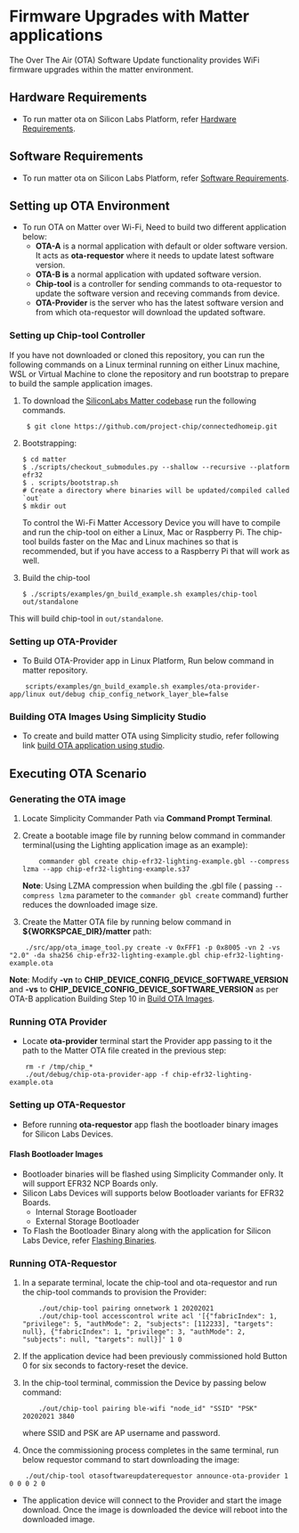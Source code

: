 # Firmware Upgrades with Matter applications

The Over The Air (OTA) Software Update functionality provides WiFi firmware upgrades within the matter environment.

## Hardware Requirements

- To run matter ota on Silicon Labs Platform, refer [Hardware Requirements](/matter/{build-docspace-version}/matter-prerequisites/hardware-requirements).

## Software Requirements

- To run matter ota on Silicon Labs Platform, refer [Software Requirements](/matter/{build-docspace-version}/matter-prerequisites/software-requirements).

## Setting up OTA Environment

- To run OTA on Matter over Wi-Fi, Need to build two different application below:
  - **OTA-A** is a normal application with default or older software version. It acts as **ota-requestor** where it needs to update latest software version.
  - **OTA-B is** a normal application with updated software version.
  - **Chip-tool** is a controller for sending commands to ota-requestor to update the software version and receving commands from device.
  - **OTA-Provider** is the server who has the latest software version and from which ota-requestor will download the updated software.

### Setting up Chip-tool Controller

If you have not downloaded or cloned this repository, you can run the following
commands on a Linux terminal running on either Linux machine, WSL or Virtual
Machine to clone the repository and run bootstrap to prepare to build the sample
application images.

1. To download the [SiliconLabs Matter codebase](https://github.com/project-chip/connectedhomeip.git) run the following commands.

    ```shell
     $ git clone https://github.com/project-chip/connectedhomeip.git
    ```

2. Bootstrapping:

    ```shell
    $ cd matter
    $ ./scripts/checkout_submodules.py --shallow --recursive --platform efr32
    $ . scripts/bootstrap.sh
    # Create a directory where binaries will be updated/compiled called `out`
    $ mkdir out
    ```

    To control the Wi-Fi Matter Accessory Device you will have to compile and run the chip-tool on either a Linux, Mac or Raspberry Pi. The chip-tool builds faster on the Mac and Linux machines so that is recommended, but if you have access to a Raspberry Pi that will work as well.

3. Build the chip-tool

    ```shell
    $ ./scripts/examples/gn_build_example.sh examples/chip-tool out/standalone
    ```

This will build chip-tool in `out/standalone`.

### Setting up OTA-Provider

- To Build OTA-Provider app in Linux Platform, Run below command in matter repository.

```shell
    scripts/examples/gn_build_example.sh examples/ota-provider-app/linux out/debug chip_config_network_layer_ble=false
```

### Building OTA Images Using Simplicity Studio

- To create and build matter OTA using Simplicity studio, refer following link [build OTA application using studio](./05-build-ota-application-using-studio.md).

## Executing OTA Scenario

### Generating the OTA image

1. Locate Simplicity Commander Path via **Command Prompt Terminal**.
2. Create a bootable image file by running below command in commander terminal(using the Lighting application image as an
example):

    ```shell
        commander gbl create chip-efr32-lighting-example.gbl --compress lzma --app chip-efr32-lighting-example.s37
    ```

    **Note**: Using LZMA compression when building the .gbl file ( passing `--compress lzma` parameter to the `commander gbl create` command) further reduces the downloaded image size.

3. Create the Matter OTA file by running below command in **${WORKSPCAE_DIR}/matter** path:

```shell
    ./src/app/ota_image_tool.py create -v 0xFFF1 -p 0x8005 -vn 2 -vs "2.0" -da sha256 chip-efr32-lighting-example.gbl chip-efr32-lighting-example.ota
```

**Note**: Modify **-vn** to **CHIP_DEVICE_CONFIG_DEVICE_SOFTWARE_VERSION** and **-vs** to **CHIP_DEVICE_CONFIG_DEVICE_SOFTWARE_VERSION** as per OTA-B application Building Step 10 in [Build OTA Images](./05-build-ota-application-using-studio.md).

### Running OTA Provider

- Locate **ota-provider** terminal start the Provider app passing to it the path to the Matter OTA file created in the previous step:

```shell
    rm -r /tmp/chip_*
    ./out/debug/chip-ota-provider-app -f chip-efr32-lighting-example.ota
```

### Setting up OTA-Requestor

- Before running **ota-requestor** app flash the bootloader binary images for Silicon Labs Devices.

#### Flash Bootloader Images

- Bootloader binaries will be flashed using Simplicity Commander only. It will support EFR32 NCP Boards only.
- Silicon Labs Devices will supports below Bootloader variants for EFR32 Boards.
  - Internal Storage Bootloader
  - External Storage Bootloader
- To Flash the Bootloader Binary along with the application for Silicon Labs Device, refer [Flashing Binaries](/matter/{build-docspace-version}/matter-wifi-run-demo/flashing-using-commander.md).

### Running OTA-Requestor

1. In a separate terminal, locate the chip-tool and ota-requestor and run the chip-tool commands to provision the Provider:

    ```shell
        ./out/chip-tool pairing onnetwork 1 20202021
        ./out/chip-tool accesscontrol write acl '[{"fabricIndex": 1, "privilege": 5, "authMode": 2, "subjects": [112233], "targets": null}, {"fabricIndex": 1, "privilege": 3, "authMode": 2, "subjects": null, "targets": null}]' 1 0
    ```

2. If the application device had been previously commissioned hold Button 0 for six seconds to factory-reset the device.

3. In the chip-tool terminal, commission the Device by passing below command:

    ```shell
        ./out/chip-tool pairing ble-wifi "node_id" "SSID" "PSK" 20202021 3840
    ```

    where SSID and PSK are AP username and password.

4. Once the commissioning process completes in the same terminal, run below requestor command to start downloading the image:

```shell
    ./out/chip-tool otasoftwareupdaterequestor announce-ota-provider 1 0 0 0 2 0
```

- The application device will connect to the Provider and start the image download. Once the image is downloaded the device will reboot into the downloaded image.
